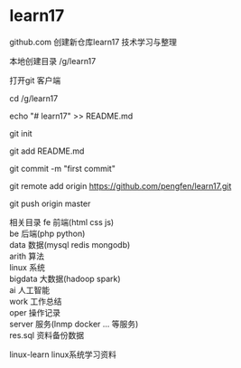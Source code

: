 # learn17
github.com 创建新仓库learn17 技术学习与整理

本地创建目录 /g/learn17

打开git 客户端

cd /g/learn17

echo "# learn17" >> README.md

git init

git add README.md

git commit -m "first commit"

git remote add origin https://github.com/pengfen/learn17.git

git push origin master

相关目录
fe          前端(html css js)  
be          后端(php python)  
data        数据(mysql redis mongodb)  
arith       算法  
linux       系统  
bigdata     大数据(hadoop spark)  
ai          人工智能  
work        工作总结  
oper        操作记录  
server      服务(lnmp docker ... 等服务)   
res.sql     资料备份数据

linux-learn linux系统学习资料
